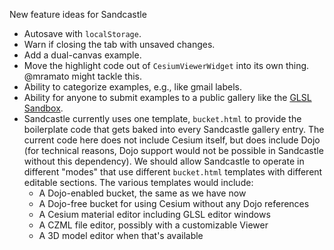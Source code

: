 New feature ideas for Sandcastle

* Autosave with `localStorage`.
* Warn if closing the tab with unsaved changes.
* Add a dual-canvas example.
* Move the highlight code out of `CesiumViewerWidget` into its own thing.  @mramato might tackle this.
* Ability to categorize examples, e.g., like gmail labels.
* Ability for anyone to submit examples to a public gallery like the [GLSL Sandbox](http://glsl.heroku.com/).
* Sandcastle currently uses one template, `bucket.html` to provide the boilerplate
code that gets baked into every Sandcastle gallery entry.  The current code here does not
include Cesium itself, but does include Dojo (for technical reasons, Dojo support would not
be possible in Sandcastle without this dependency).  We should allow Sandcastle to operate
in different "modes" that use different `bucket.html` templates with different editable
sections.  The various templates would include:
   * A Dojo-enabled bucket, the same as we have now
   * A Dojo-free bucket for using Cesium without any Dojo references
   * A Cesium material editor including GLSL editor windows
   * A CZML file editor, possibly with a customizable Viewer
   * A 3D model editor when that's available
